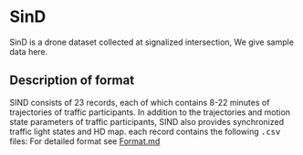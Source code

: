 # SinD

SinD is a drone dataset collected at signalized intersection, We give sample data here.

## Description of format

SIND consists of 23 records, each of which contains 8-22 minutes of trajectories of traffic participants. In addition to the trajectories and motion state parameters of traffic participants, SIND also provides synchronized traffic light states and HD map. each record contains the following <kbd>.csv</kbd> files:
For detailed format see [Format.md](Format.md#sdd)
